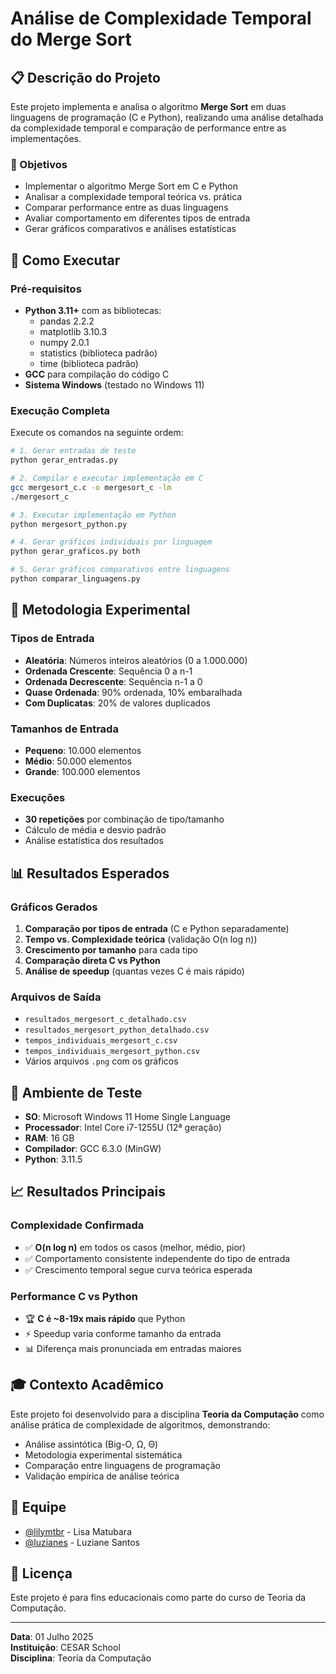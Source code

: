 # Análise de Complexidade Temporal do Merge Sort

## 📋 Descrição do Projeto

Este projeto implementa e analisa o algoritmo **Merge Sort** em duas linguagens de programação (C e Python), realizando uma análise detalhada da complexidade temporal e comparação de performance entre as implementações.

### 🎯 Objetivos
- Implementar o algoritmo Merge Sort em C e Python
- Analisar a complexidade temporal teórica vs. prática
- Comparar performance entre as duas linguagens
- Avaliar comportamento em diferentes tipos de entrada
- Gerar gráficos comparativos e análises estatísticas

## 🚀 Como Executar

### Pré-requisitos
- **Python 3.11+** com as bibliotecas:
  - pandas 2.2.2
  - matplotlib 3.10.3
  - numpy 2.0.1
  - statistics (biblioteca padrão)
  - time (biblioteca padrão)
- **GCC** para compilação do código C
- **Sistema Windows** (testado no Windows 11)

### Execução Completa
Execute os comandos na seguinte ordem:

```bash
# 1. Gerar entradas de teste
python gerar_entradas.py

# 2. Compilar e executar implementação em C
gcc mergesort_c.c -o mergesort_c -lm
./mergesort_c

# 3. Executar implementação em Python
python mergesort_python.py

# 4. Gerar gráficos individuais por linguagem
python gerar_graficos.py both

# 5. Gerar gráficos comparativos entre linguagens
python comparar_linguagens.py
```

## 🔬 Metodologia Experimental

### Tipos de Entrada
- **Aleatória**: Números inteiros aleatórios (0 a 1.000.000)
- **Ordenada Crescente**: Sequência 0 a n-1
- **Ordenada Decrescente**: Sequência n-1 a 0
- **Quase Ordenada**: 90% ordenada, 10% embaralhada
- **Com Duplicatas**: 20% de valores duplicados

### Tamanhos de Entrada
- **Pequeno**: 10.000 elementos
- **Médio**: 50.000 elementos
- **Grande**: 100.000 elementos

### Execuções
- **30 repetições** por combinação de tipo/tamanho
- Cálculo de média e desvio padrão
- Análise estatística dos resultados

## 📊 Resultados Esperados

### Gráficos Gerados
1. **Comparação por tipos de entrada** (C e Python separadamente)
2. **Tempo vs. Complexidade teórica** (validação O(n log n))
3. **Crescimento por tamanho** para cada tipo
4. **Comparação direta C vs Python**
5. **Análise de speedup** (quantas vezes C é mais rápido)

### Arquivos de Saída
- `resultados_mergesort_c_detalhado.csv`
- `resultados_mergesort_python_detalhado.csv`
- `tempos_individuais_mergesort_c.csv`
- `tempos_individuais_mergesort_python.csv`
- Vários arquivos `.png` com os gráficos

## 🔧 Ambiente de Teste

- **SO**: Microsoft Windows 11 Home Single Language
- **Processador**: Intel Core i7-1255U (12ª geração)
- **RAM**: 16 GB
- **Compilador**: GCC 6.3.0 (MinGW)
- **Python**: 3.11.5

## 📈 Resultados Principais

### Complexidade Confirmada
- ✅ **O(n log n)** em todos os casos (melhor, médio, pior)
- ✅ Comportamento consistente independente do tipo de entrada
- ✅ Crescimento temporal segue curva teórica esperada

### Performance C vs Python
- 🏆 **C é ~8-19x mais rápido** que Python
- ⚡ Speedup varia conforme tamanho da entrada
- 📊 Diferença mais pronunciada em entradas maiores

## 🎓 Contexto Acadêmico

Este projeto foi desenvolvido para a disciplina **Teoria da Computação** como análise prática de complexidade de algoritmos, demonstrando:

- Análise assintótica (Big-O, Ω, Θ)
- Metodologia experimental sistemática
- Comparação entre linguagens de programação
- Validação empírica de análise teórica

## 👥 Equipe

- [@lilymtbr](https://github.com/lilymtbr) - Lisa Matubara
- [@luzianes](https://github.com/luzianes) - Luziane Santos
  
## 📝 Licença

Este projeto é para fins educacionais como parte do curso de Teoria da Computação.

---

**Data**: 01 Julho 2025  
**Instituição**: CESAR School  
**Disciplina**: Teoria da Computação
